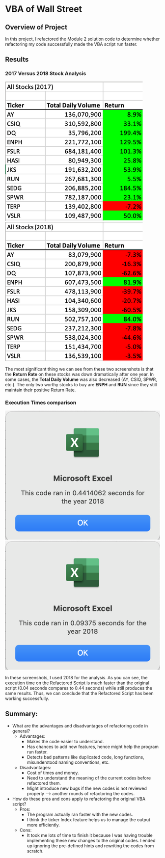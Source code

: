 # VBA of Wall Street

## Overview of Project

In this project, I refactored the Module 2 solution code to determine whether refactoring my code successfully made the VBA script run faster.

## Results

### 2017 Versus 2018 Stock Analysis

![2017 Stock Analysis](Resources/VBA_Challenge_2017.png)
![2018 Stock Analysis](Resources/VBA_Challenge_2018.png)

The most significant thing we can see from these two screenshots is that the **Return Rate** on these stocks was down dramatically after one year. In some cases, the **Total Daily Volume** was also decreased (AY, CSIQ, SPWR, etc.). The only two worthy stocks to buy are **ENPH** and **RUN** since they still maintain their positive Return Rate.

### Execution Times comparison

![Original Script](Resources/Original_Script.png)
![Refactored Script](Resources/Refactored_Script.png)

In these screenshots, I used 2018 for the analysis. As you can see, the execution time on the Refactored Script is much faster than the original script (0.04 seconds compares to 0.44 seconds) while still produces the same results. Thus, we can conclude that the Refactored Script has been working successfully.

## Summary:

- What are the advantages and disadvantages of refactoring code in general?
    - Advantages:
        - Makes the code easier to understand.
        - Has chances to add new features, hence might help the program run faster.
        - Detects bad patterns like duplicated code, long functions, misunderstood naming conventions, etc.
    - Disadvantages:
        - Cost of times and money.
        - Need to understand the meaning of the current codes before refactored them.
        - Might introduce new bugs if the new codes is not reviewed properly --> another rounds of refactoring the codes.
- How do these pros and cons apply to refactoring the original VBA script?
    - Pros:
        - The program actually ran faster with the new codes.
        - I think the ticker Index feature helps us to manage the output more efficiently.
    - Cons:
        - It took me lots of time to finish it because I was having trouble implementing these new changes to the original codes. I ended up ignoring the pre-defined hints and rewriting the codes from scratch.

